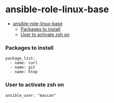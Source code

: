 # ansible-role-linux-base

<!--toc:start-->
- [ansible-role-linux-base](#ansible-role-linux-base)
    - [Packages to install](#packages-to-install)
    - [User to activate zsh on](#user-to-activate-zsh-on)
<!--toc:end-->

### Packages to install
```
package_list:
  - name: curl
  - name: git
  - name: htop
```

### User to activate zsh on
```
ansible_user: "maccan"
```
